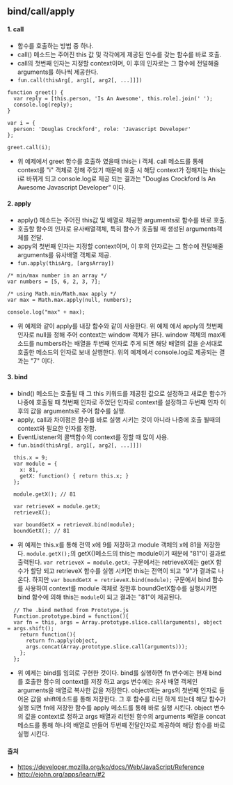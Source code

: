 ## bind/call/apply

#### 1. call
  - 함수를 호출하는 방법 중 하나.
  - call() 메소드는 주어진 this 값 및 각각에게 제공된 인수를 갖는 함수를 바로 호출.
  - call의 첫번째 인자는 지정할 context이며, 이 후의 인자로는 그 함수에 전덜해줄 arguments를 하나씩 제공한다.
  - `fun.call(thisArg[, arg1[, arg2[, ...]]])`

  ~~~
  function greet() {
    var reply = [this.person, 'Is An Awesome', this.role].join(' ');
    console.log(reply);
  }

  var i = {
    person: 'Douglas Crockford', role: 'Javascript Developer'
  };

  greet.call(i);
  ~~~
  - 위 예제에서 greet 함수를 호출하 였을때 this는 i 객체. call 메소드를 통해 context를 "i" 객체로 정해 주었기 때문에 호출 시 해당 context가 정해지는 this는 i로 바뀌게 되고 console.log로 제공 되는 결과는 "Douglas Crockford Is An Awesome Javascript Developer" 이다.

#### 2. apply
  - apply() 메소드는 주어진 this값 및 배열로 제공한 arguments로 함수를 바로 호출.
  - 호출할 함수의 인자로 유사배열객체, 특히 함수가 호출될 때 생성된 arguments객체를 전달.
  - appy의 첫번째 인자는 지정할 context이며, 이 후의 인자로는 그 함수에 전덜해줄 arguments를 유사배열 객체로 제공.
  - `fun.apply(thisArg, [argsArray])`

  ~~~
  /* min/max number in an array */
  var numbers = [5, 6, 2, 3, 7];

  /* using Math.min/Math.max apply */
  var max = Math.max.apply(null, numbers);

  console.log("max" + max);                   
  ~~~
  - 위 예제와 같이 apply를 내장 함수와 같이 사용한다. 위 예제 에서 apply의 첫번째 인자로 null을 정해 주어 context는 window 객체가 된다. window 객체의 max메소드를 numbers라는 배열을 두번째 인자로 주게 되면 해당 배열의 값을 순서대로 호출한 메소드의 인자로 보내 실행한다. 위의 예제에서 console.log로 제공되는 결과는 "7" 이다.

#### 3. bind
  -  bind() 메소드는 호출될 때 그 this 키워드를 제공된 값으로 설정하고 새로운 함수가 나중에 호출될 때 첫번째 인자로 주었던 인자로 context를 설정하고 두번째 인자 이후의 값을 arguments로 주어 함수를 실행.
  - apply, call과 차이점은 함수를 바로 실행 시키는 것이 아니라 나중에 호출 될때의 context와 필요한 인자를 정함.
  - EventListener의 콜백함수의 context를 정할 때 많이 사용.
  - `fun.bind(thisArg[, arg1[, arg2[, ...]]])`

  ~~~
    this.x = 9;
    var module = {
      x: 81,
      getX: function() { return this.x; }
    };

    module.getX(); // 81

    var retrieveX = module.getX;
    retrieveX();

    var boundGetX = retrieveX.bind(module);
    boundGetX(); // 81
  ~~~
  - 위 예제는 this.x를 통해 전역 x에 9를 저장하고 module 객체의 x에 81을 저장한다. `module.getX();`의 getX()메소드의 this는 module이기 때문에 "81"이 결과로 출력된다. `var retrieveX = module.getX;` 구문에서는 retrieveX에는 getX 함수가 할당 되고 retrieveX 함수를 실행 시키면 this는 전역이 되고 "9"가 결과로 나온다. 하지만 `var boundGetX = retrieveX.bind(module);` 구문에서 bind 함수를 사용하여 context를 module 객체로 정한후 boundGetX함수를 실행시키면 bind 함수에 의해 this는 `module`이 되고 결과는 "81"이 제공된다.
~~~
  // The .bind method from Prototype.js
  Function.prototype.bind = function(){
  var fn = this, args = Array.prototype.slice.call(arguments), object = args.shift();
    return function(){
      return fn.apply(object,
      args.concat(Array.prototype.slice.call(arguments)));
    };
  };
~~~
  - 위 예제는 bind를 임의로 구현한 것이다. bind를 실행하면 fn 변수에는 현재 bind를 호출한 함수의 context를 저장 하고 args 변수에는 유사 배열 객체인 arguments을 배열로 복사한 값을 저장한다. object에는 args의 첫번째 인자로 들어온 값을 shift메소드를 통해 저장한다. 그 후 함수를 리턴 하게 되는데 해당 함수가 실행 되면 fn에 저장한 함수를 apply 메소드를 통해 바로 실행 시킨다.  object 변수의 값을 context로 정하고 args 배열과 리턴된 함수의 arguments 배열을 concat 메소드를 통해 하나의 배열로 만들어 두번쨰 전달인자로 제공하여 해당 함수를 바로 실행 시킨다.


  #### 출처
  - https://developer.mozilla.org/ko/docs/Web/JavaScript/Reference
  - http://ejohn.org/apps/learn/#2
  
